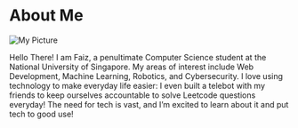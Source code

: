 # About Me

![My Picture](path/to/your-picture.jpg)

Hello There! I am Faiz, a penultimate Computer Science student at the National University of Singapore. My areas of interest include Web Development, Machine Learning, Robotics, and Cybersecurity. I love using technology to make everyday life easier:  I even built a telebot with my friends to keep ourselves accountable to solve Leetcode questions everyday! The need for tech is vast, and I’m excited to learn about it and put tech to good use!
